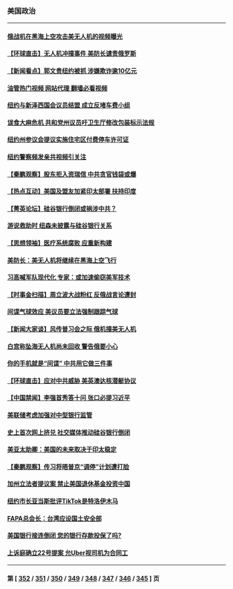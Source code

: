 ### 美国政治
---
#### [俄战机在黑海上空攻击美无人机的视频曝光](../../pages/ncid1078159/n13951558.md?03162045) 
#### [【环球直击】无人机冲撞事件 美防长谴责俄罗斯](../../pages/ncid1078159/n13951213.md?03162045) 
#### [【新闻看点】郭文贵纽约被抓 涉嫌欺诈逾10亿元](../../pages/ncid1078159/n13951291.md?03162045) 
#### [油管热门视频 网站代理 翻墙必看视频](http://138.2.39.72:81/youtube.html?epic-marker?03162045)
#### [纽约与新泽西国会议员结盟 成立反堵车费小组](../../pages/ncid1078159/n13951285.md?03162045) 
#### [误食大麻危机 共和党州议员吁卫生厅修改包装标示法规](../../pages/ncid1078159/n13951312.md?03162045) 
#### [纽约州参议会提议实施住宅区付费停车许可证](../../pages/ncid1078159/n13951305.md?03162045) 
#### [纽约警察频发亲共视频引关注](../../pages/ncid1078159/n13951299.md?03162045) 
#### [【秦鹏观察】股东拒入资瑞信 中共贪官钱袋或爆](../../pages/ncid1078159/n13951144.md?03162045) 
#### [【热点互动】美国及盟友加紧印太部署 扶持印度](../../pages/ncid1078159/n13951138.md?03162045) 
#### [【菁英论坛】硅谷银行倒闭或祸涉中共？](../../pages/ncid1078159/n13951098.md?03162045) 
#### [游说救助时 纽森未披露与硅谷银行关系](../../pages/ncid1078159/n13951179.md?03162045) 
#### [【思想领袖】医疗系统腐败 应重新构建](../../pages/ncid1078159/n13929071.md?03162045) 
#### [美防长：美无人机将继续在黑海上空飞行](../../pages/ncid1078159/n13951022.md?03162045) 
#### [习高喊军队现代化 专家：或加速偷窃美军技术](../../pages/ncid1078159/n13950930.md?03162045) 
#### [【时事金扫描】周立波大战粉红 反俄战言论遭封](../../pages/ncid1078159/n13950462.md?03162045) 
#### [间谍气球效应 美议员要立法强制跟踪气球](../../pages/ncid1078159/n13950906.md?03162045) 
#### [【新闻大家谈】风传普习会之际 俄机撞美无人机](../../pages/ncid1078159/n13950870.md?03162045) 
#### [白宫称坠海无人机尚未回收 警告俄要小心](../../pages/ncid1078159/n13950759.md?03162045) 
#### [你的手机就是“间谍” 中共用它做三件事](../../pages/ncid1078159/n13950101.md?03162045) 
#### [【环球直击】应对中共威胁 美英澳达核潜艇协议](../../pages/ncid1078159/n13950211.md?03162045) 
#### [【中国禁闻】李强首秀答十问 张口必提习近平](../../pages/ncid1078159/n13950249.md?03162045) 
#### [美联储考虑加强对中型银行监管](../../pages/ncid1078159/n13950507.md?03162045) 
#### [史上首次网上挤兑 社交媒体推动硅谷银行倒闭](../../pages/ncid1078159/n13950554.md?03162045) 
#### [美亚太助卿：美国的未来取决于印太稳定](../../pages/ncid1078159/n13950494.md?03162045) 
#### [【秦鹏观察】传习将晤普京“调停”计划遭打脸](../../pages/ncid1078159/n13950325.md?03162045) 
#### [加州立法者提议案 禁止美国退休基金投资中国](../../pages/ncid1078159/n13950527.md?03162045) 
#### [纽约市长亚当斯批评TikTok是特洛伊木马](../../pages/ncid1078159/n13950436.md?03162045) 
#### [FAPA总会长：台湾应设国土安全部](../../pages/ncid1078159/n13950461.md?03162045) 
#### [美国银行接连倒闭 您的银行存款投保了吗?](../../pages/ncid1078159/n13950422.md?03162045) 
#### [上诉庭确立22号提案 允Uber视司机为合同工](../../pages/ncid1078159/n13950351.md?03162045) 

---
#### 第 [ [352](./352.md?03162045) / [351](./351.md?03162045) / [350](./350.md?03162045) / [349](./349.md?03162045) / [348](./348.md?03162045) / [347](./347.md?03162045) / [346](./346.md?03162045) / [345](./345.md?03162045) ] 页
